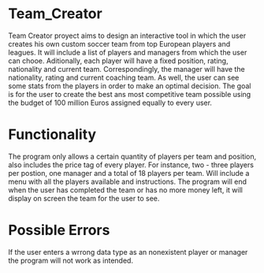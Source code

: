 # Team_Creator

Team Creator proyect aims to design an interactive tool in which the user creates his own custom soccer team from top European players and leagues. It will include a list of players and managers from which the user can chooe. Aditionally, each player will have a fixed position, rating, nationality and current team. Correspondingly, the manager will have the nationality, rating and current coaching team. As well, the user can see some stats from the players in order to make an optimal decision. The goal is for the user to create the best ans most competitive team possible using the budget of 100 million Euros assigned equally to every user.

# Functionality
The program only allows a certain quantity of players per team and position, also includes the price tag of every player. 
For instance, two - three players per postion, one manager and a total of 18 players per team. 
Will include a menu with all the players available and instructions. 
The program will end when the user has completed the team or has no more money left, it will display on screen the team for the user to see.

# Possible Errors
If the user enters a wrrong data type as an nonexistent player or manager the program will not work as intended. 
